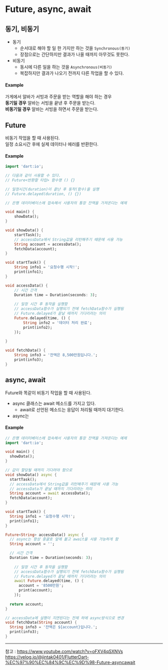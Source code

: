 # Future, async, await

## 동기, 비동기
- 동기
    - 순서대로 해야 할 일 한 가지만 하는 것을 `Synchronous(동기)`
    - 장점으로는 간단하지만 결과가 나올 때까지 아무것도 못한다.
- 비동기
    - 동시에 다른 일을 하는 것을 `Asynchronous(비동기)`
    - 복잡하지만 결과가 나오기 전까지 다른 작업을 할 수 있다.

#### Example
가게에서 알바가 서빙과 주문을 받는 역할을 해야 하는 경우<br>
**동기일 경우** 알바는 서빙을 끝낸 후 주문을 받는다.<br>
**비동기일 경우** 알바는 서빙을 하면서 주문을 받는다.

## Future
비동기 작업을 할 때 사용된다.<br>
일정 소요시간 후에 실제 데이터나 에러를 반환한다.

#### Example
```dart
import 'dart:io';

// 다음과 같이 사용할 수 있다.
// Future<반환할 타입> 함수명 () {}

// 일정시간(duration)이 끝난 후 동작(함수)을 실행
// Future.delayed(duration, () {})

// 은행 데이터베이스에 접속해서 사용자의 통장 잔액을 가져온다는 예제

void main() {
    showData();
}

void showData() {
    startTask();
    // accessData에서 String값을 리턴해주기 때문에 사용 가능
    String account = accessData();
    fetchData(account);
}

void startTask() {
    String info1 = '요청수행 시작!';
    print(info1);
}

void accessData() {
    // 시간 간격
    Duration time = Duration(seconds: 3);
  
    // 일정 시간 후 동작을 실행함
    // accessData함수가 실행되기 전에 fetchData함수가 실행됨
    // Future.delayed가 끝날 때까지 기다리라는 의미
    Future.delayed(time, () {
        String info2 = '데이터 처리 완료';
        print(info2);
    });
  
}

void fetchData() {
    String info3 = '잔액은 8,500만원입니다.';
    print(info3);
}
```

## async, await
Future와 똑같이 비동기 작업을 할 때 사용된다.<br>
- async 클래스는 await 메소드를 가지고 있다.
    - await로 선언된 메소드는 응답이 처리될 때까지 대기한다.
- async는 

#### Example

```dart
// 은행 데이터베이스에 접속해서 사용자의 통장 잔액을 가져온다는 예제
import 'dart:io';

void main() {
  showData();
}

// 값이 할당될 때까지 기다려야 함으로
void showData() async {
  startTask();
  // accessData에서 String값을 리턴해주기 때문에 사용 가능
  // accessData가 끝날 때까지 기다리라는 의미
  String account = await accessData();
  fetchData(account);
}

void startTask() {
  String info1 = '요청수행 시작!';
  print(info1);
}

Future<String> accessData() async {
  // async는 항상 중괄호 앞에 붙고 await을 사용 가능하게 함
  String account = '';

  // 시간 간격
  Duration time = Duration(seconds: 3);
  
    // 일정 시간 후 동작을 실행함
    // accessData함수가 실행되기 전에 fetchData함수가 실행됨
    // Future.delayed가 끝날 때까지 기다리라는 의미
    await Future.delayed(time, () {
      account = '8500만원';
      print(account);
    });
  
  return account;
}

// accessData에 실행이 지연된다는 전제 하에 async방식으로 변경
void fetchData(String account) {
  String info3 = '잔액은 ${account}입니다.';
  print(info3);
}
```

---
참고 : https://www.youtube.com/watch?v=oFXV4qSXNVs<br>
https://velog.io/@jintak0401/FlutterDart-%EC%97%90%EC%84%9C%EC%9D%98-Future-asyncawait